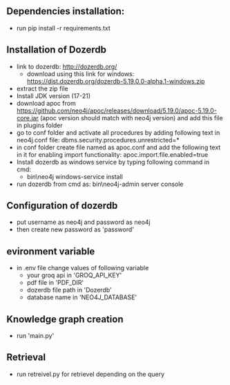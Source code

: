 ## Dependencies installation:

- run pip install -r requirements.txt


## Installation of Dozerdb

- link to dozerdb: http://dozerdb.org/
    - download using this link for windows: https://dist.dozerdb.org/dozerdb-5.19.0.0-alpha.1-windows.zip
- extract the zip file
- Install JDK version (17-21)
- download apoc from https://github.com/neo4j/apoc/releases/download/5.19.0/apoc-5.19.0-core.jar (apoc version should match with neo4j version) and add this file in plugins folder
- go to conf folder and activate all procedures by adding following text in neo4j.conf file: dbms.security.procedures.unrestricted=*
- in conf folder create file named as apoc.conf and add the following text in it for enabling import functionality: apoc.import.file.enabled=true
- Install dozerdb as windows service by typing following command in cmd:
    - bin\neo4j windows-service install
- run dozerdb from cmd as: bin\neo4j-admin server console


## Configuration of dozerdb
- put username as neo4j and password as neo4j
- then create new password as 'password'



## evironment variable

- in .env file change values of following variable
    - your groq api in 'GROQ_API_KEY'
    - pdf file in 'PDF_DIR'
    - dozerdb file path in 'Dozerdb'
    - database name in 'NEO4J_DATABASE'


## Knowledge graph creation

- run 'main.py'


## Retrieval

- run retreivel.py for retrievel depending on the query



